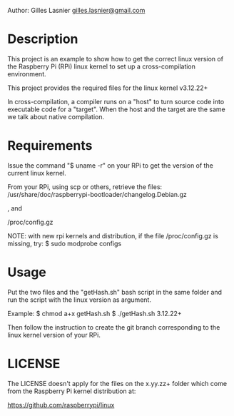 
Author: Gilles Lasnier <gilles.lasnier@gmail.com>


Description
===========

 This project is an example to show how to get the correct linux version of the
 Raspberry Pi (RPi) linux kernel to set up a cross-compilation environment.
 
 This project provides the required files for the linux kernel v3.12.22+
 
 In cross-compilation, a compiler runs on a "host" to turn source code into 
 executable code for a "target". When the host and the target are the same we
 talk about native compilation. 


Requirements
============

 Issue the command "$ uname -r" on your RPi to get the version of the current
 linux kernel.

 From your RPi, using scp or others, retrieve the files:
  /usr/share/doc/raspberrypi-bootloader/changelog.Debian.gz
 
 , and

  /proc/config.gz

NOTE: with new rpi kernels and distribution, if the file /proc/config.gz 
      is missing, try:
         $ sudo modprobe configs

Usage
=====

 Put the two files and the "getHash.sh" bash script in the same folder and
 run the script with the linux version as argument.

 Example:
   $ chmod a+x getHash.sh
   $ ./getHash.sh 3.12.22+

 Then follow the instruction to create the git branch corresponding to the
 linux kernel version of your RPi.
 

LICENSE
=======

 The LICENSE doesn't apply for the files on the x.yy.zz+ folder which come 
 from the Raspberry Pi kernel distribution at:
 
 https://github.com/raspberrypi/linux



